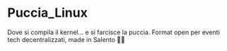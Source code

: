 # Puccia_Linux
Dove si compila il kernel… e si farcisce la puccia. Format open per eventi tech decentralizzati, made in Salento 🐧🍞
